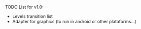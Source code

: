 TODO List for v1.0:
- Levels transition list
- Adapter for graphics (to run in android or other plataforms...)
